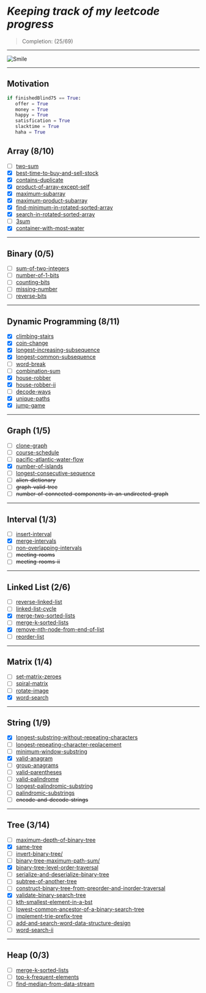

# _Keeping track of my leetcode progress_ 
> Completion: (25/69)

---
![Smile](https://s.wsj.net/public/resources/images/B3-EC440_CTM02__1000V_20190528110311.jpg)

---
## Motivation 

```Python
if finishedBlind75 == True:
   offer = True
   money = True
   happy = True
   satisfication = True
   slacktime = True
   haha = True
```

## Array (8/10)
   - [ ] [two-sum](https://leetcode.com/problems/two-sum/)
   - [x] [best-time-to-buy-and-sell-stock](https://leetcode.com/problems/best-time-to-buy-and-sell-stock/)
   - [x] [contains-duplicate](https://leetcode.com/problems/contains-duplicate/)
   - [x] [product-of-array-except-self](https://leetcode.com/problems/product-of-array-except-self/)
   - [x] [maximum-subarray](https://leetcode.com/problems/maximum-subarray/)
   - [x] [maximum-product-subarray](https://leetcode.com/problems/maximum-product-subarray/)
   - [x] [find-minimum-in-rotated-sorted-array](https://leetcode.com/problems/find-minimum-in-rotated-sorted-array/)
   - [x] [search-in-rotated-sorted-array](https://leetcode.com/problems/search-in-rotated-sorted-array/)
   - [ ] [3sum](https://leetcode.com/problems/3sum/)
   - [x] [container-with-most-water](https://leetcode.com/problems/container-with-most-water/)

---

## Binary (0/5)
   - [ ] [sum-of-two-integers](https://leetcode.com/problems/sum-of-two-integers/)
   - [ ] [number-of-1-bits](https://leetcode.com/problems/number-of-1-bits/)
   - [ ] [counting-bits](https://leetcode.com/problems/counting-bits/)
   - [ ] [missing-number](https://leetcode.com/problems/missing-number/)
   - [ ] [reverse-bits](https://leetcode.com/problems/reverse-bits/)

---

## Dynamic Programming (8/11)
   - [x] [climbing-stairs](https://leetcode.com/problems/climbing-stairs/)
   - [x] [coin-change](https://leetcode.com/problems/coin-change/)
   - [x] [longest-increasing-subsequence](https://leetcode.com/problems/longest-increasing-subsequence/)
   - [x] [longest-common-subsequence](https://leetcode.com/problems/longest-common-subsequence/)
   - [ ] [word-break](https://leetcode.com/problems/word-break/)
   - [ ] [combination-sum](https://leetcode.com/problems/combination-sum-iv/)
   - [x] [house-robber](https://leetcode.com/problems/house-robber/)
   - [x] [house-robber-ii](https://leetcode.com/problems/house-robber-ii/)
   - [ ] [decode-ways](https://leetcode.com/problems/decode-ways/)
   - [x] [unique-paths](https://leetcode.com/problems/unique-paths/)
   - [x] [jump-game](https://leetcode.com/problems/jump-game/)

---

## Graph (1/5) 
   - [ ] [clone-graph](https://leetcode.com/problems/clone-graph/)
   - [ ] [course-schedule](https://leetcode.com/problems/course-schedule/)
   - [ ] [pacific-atlantic-water-flow](https://leetcode.com/problems/pacific-atlantic-water-flow/)
   - [x] [number-of-islands](https://leetcode.com/problems/number-of-islands/)
   - [ ] [longest-consecutive-sequence](https://leetcode.com/problems/longest-consecutive-sequence/)
   - [ ] ~~alien-dictionary~~
   - [ ] ~~graph-valid-tree~~
   - [ ] ~~number-of-connected-components-in-an-undirected-graph~~

---

## Interval (1/3)
   - [ ] [insert-interval](https://leetcode.com/problems/insert-interval/)
   - [x] [merge-intervals](https://leetcode.com/problems/merge-intervals/)
   - [ ] [non-overlapping-intervals](https://leetcode.com/problems/non-overlapping-intervals/)
   - [ ] ~~meeting-rooms~~
   - [ ] ~~meeting-rooms-ii~~

---

## Linked List (2/6)
   - [ ] [reverse-linked-list](https://leetcode.com/problems/reverse-linked-list/)
   - [ ] [linked-list-cycle](https://leetcode.com/problems/linked-list-cycle/)
   - [x] [merge-two-sorted-lists](https://leetcode.com/problems/merge-two-sorted-lists/)
   - [ ] [merge-k-sorted-lists](https://leetcode.com/problems/merge-k-sorted-lists/)
   - [x] [remove-nth-node-from-end-of-list](https://leetcode.com/problems/remove-nth-node-from-end-of-list/)
   - [ ] [reorder-list](https://leetcode.com/problems/reorder-list/)

---

## Matrix (1/4)
   - [ ] [set-matrix-zeroes](https://leetcode.com/problems/set-matrix-zeroes/)
   - [ ] [spiral-matrix](https://leetcode.com/problems/spiral-matrix/)
   - [ ] [rotate-image](https://leetcode.com/problems/rotate-image/)
   - [x] [word-search](https://leetcode.com/problems/word-search/)

---

## String (1/9)
   - [x] [longest-substring-without-repeating-characters](https://leetcode.com/problems/longest-substring-without-repeating-characters/)
   - [ ] [longest-repeating-character-replacement](https://leetcode.com/problems/longest-repeating-character-replacement/)
   - [ ] [minimum-window-substring](https://leetcode.com/problems/minimum-window-substring/)
   - [x] [valid-anagram](https://leetcode.com/problems/valid-anagram/)
   - [ ] [group-anagrams](https://leetcode.com/problems/group-anagrams/)
   - [ ] [valid-parentheses](https://leetcode.com/problems/valid-parentheses/)
   - [ ] [valid-palindrome](https://leetcode.com/problems/valid-palindrome/)
   - [ ] [longest-palindromic-substring](https://leetcode.com/problems/longest-palindromic-substring/)
   - [ ] [palindromic-substrings](https://leetcode.com/problems/palindromic-substrings/)
   - [ ] ~~encode-and-decode-strings~~

---

## Tree (3/14)
   - [ ] [maximum-depth-of-binary-tree](https://leetcode.com/problems/maximum-depth-of-binary-tree/)
   - [x] [same-tree](https://leetcode.com/problems/same-tree/)
   - [ ] [invert-binary-tree/](https://leetcode.com/problems/invert-binary-tree/)
   - [ ] [binary-tree-maximum-path-sum/](https://leetcode.com/problems/binary-tree-maximum-path-sum/)
   - [x] [binary-tree-level-order-traversal](https://leetcode.com/problems/binary-tree-level-order-traversal/)
   - [ ] [serialize-and-deserialize-binary-tree](https://leetcode.com/problems/serialize-and-deserialize-binary-tree/)
   - [ ] [subtree-of-another-tree](https://leetcode.com/problems/subtree-of-another-tree/)
   - [ ] [construct-binary-tree-from-preorder-and-inorder-traversal](https://leetcode.com/problems/construct-binary-tree-from-preorder-and-inorder-traversal/)
   - [x] [validate-binary-search-tree](https://leetcode.com/problems/validate-binary-search-tree/)
   - [ ] [kth-smallest-element-in-a-bst](https://leetcode.com/problems/kth-smallest-element-in-a-bst/)
   - [ ] [lowest-common-ancestor-of-a-binary-search-tree](https://leetcode.com/problems/lowest-common-ancestor-of-a-binary-search-tree/)
   - [ ] [implement-trie-prefix-tree](https://leetcode.com/problems/implement-trie-prefix-tree/)
   - [ ] [add-and-search-word-data-structure-design](https://leetcode.com/problems/add-and-search-word-data-structure-design/)
   - [ ] [word-search-ii](https://leetcode.com/problems/word-search-ii/)

---

## Heap (0/3)
   - [ ] [merge-k-sorted-lists](https://leetcode.com/problems/merge-k-sorted-lists/)
   - [ ] [top-k-frequent-elements](https://leetcode.com/problems/top-k-frequent-elements/)
   - [ ] [find-median-from-data-stream](https://leetcode.com/problems/find-median-from-data-stream/)
